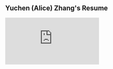 ## Yuchen (Alice) Zhang's Resume

<embed src="https://zycalice.github.io/docs/files/Resume_Yuchen Zhang_Penn.pdf" type="application/pdf" />
